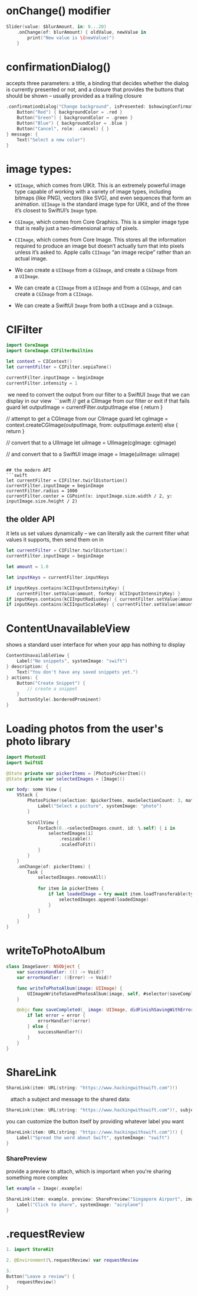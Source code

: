 # onChange() modifier
```swift
Slider(value: $blurAmount, in: 0...20)
	.onChange(of: blurAmount) { oldValue, newValue in
		print("New value is \(newValue)")
	}
```

# confirmationDialog()
accepts three parameters: a title, a binding that decides whether the dialog is currently presented or not, and a closure that provides the buttons that should be shown – usually provided as a trailing closure
```swift
.confirmationDialog("Change background", isPresented: $showingConfirmation) {
    Button("Red") { backgroundColor = .red }
    Button("Green") { backgroundColor = .green }
    Button("Blue") { backgroundColor = .blue }
    Button("Cancel", role: .cancel) { }
} message: {
    Text("Select a new color")
}
```

# image types:
- `UIImage`, which comes from UIKit. This is an extremely powerful image type capable of working with a variety of image types, including bitmaps (like PNG), vectors (like SVG), and even sequences that form an animation. `UIImage` is the standard image type for UIKit, and of the three it’s closest to SwiftUI’s `Image` type.
- `CGImage`, which comes from Core Graphics. This is a simpler image type that is really just a two-dimensional array of pixels.
- `CIImage`, which comes from Core Image. This stores all the information required to produce an image but doesn’t actually turn that into pixels unless it’s asked to. Apple calls `CIImage` “an image recipe” rather than an actual image.

- We can create a `UIImage` from a `CGImage`, and create a `CGImage` from a `UIImage`.
- We can create a `CIImage` from a `UIImage` and from a `CGImage`, and can create a `CGImage` from a `CIImage`.
- We can create a SwiftUI `Image` from both a `UIImage` and a `CGImage`.

# CIFilter
```swift
import CoreImage
import CoreImage.CIFilterBuiltins

let context = CIContext()
let currentFilter = CIFilter.sepiaTone()

currentFilter.inputImage = beginImage
currentFilter.intensity = 1

```
 we need to convert the output from our filter to a SwiftUI `Image` that we can display in our view
 ```swift
// get a CIImage from our filter or exit if that fails
guard let outputImage = currentFilter.outputImage else { return }

// attempt to get a CGImage from our CIImage
guard let cgImage = context.createCGImage(outputImage, from: outputImage.extent) else { return }

// convert that to a UIImage
let uiImage = UIImage(cgImage: cgImage)

// and convert that to a SwiftUI image
image = Image(uiImage: uiImage)
```

## the modern API
```swift
let currentFilter = CIFilter.twirlDistortion()
currentFilter.inputImage = beginImage
currentFilter.radius = 1000
currentFilter.center = CGPoint(x: inputImage.size.width / 2, y: inputImage.size.height / 2)
```
## the older API
it lets us set values dynamically – we can literally ask the current filter what values it supports, then send them on in
```swift
let currentFilter = CIFilter.twirlDistortion()
currentFilter.inputImage = beginImage

let amount = 1.0

let inputKeys = currentFilter.inputKeys

if inputKeys.contains(kCIInputIntensityKey) {
    currentFilter.setValue(amount, forKey: kCIInputIntensityKey) }
if inputKeys.contains(kCIInputRadiusKey) { currentFilter.setValue(amount * 200, forKey: kCIInputRadiusKey) }
if inputKeys.contains(kCIInputScaleKey) { currentFilter.setValue(amount * 10, forKey: kCIInputScaleKey) }
```

# ContentUnavailableView 
shows a standard user interface for when your app has nothing to display
```swift
ContentUnavailableView {
    Label("No snippets", systemImage: "swift")
} description: {
    Text("You don't have any saved snippets yet.")
} actions: {
    Button("Create Snippet") {
        // create a snippet
    }
    .buttonStyle(.borderedProminent)
}
```
# Loading photos from the user's photo library
```swift
import PhotosUI
import SwiftUI

@State private var pickerItems = [PhotosPickerItem]()
@State private var selectedImages = [Image]()

var body: some View {
	VStack {
		PhotosPicker(selection: $pickerItems, maxSelectionCount: 3, matching: .images) {
		    Label("Select a picture", systemImage: "photo")
		}
	
		ScrollView {
		    ForEach(0..<selectedImages.count, id: \.self) { i in
		        selectedImages[i]
		            .resizable()
		            .scaledToFit()
		    }
		}
	}
	.onChange(of: pickerItems) {
	    Task {
	        selectedImages.removeAll()
	
	        for item in pickerItems {
	            if let loadedImage = try await item.loadTransferable(type: Image.self) {
	                selectedImages.append(loadedImage)
	            }
	        }
	    }
	}
}
```

# writeToPhotoAlbum
```swift
class ImageSaver: NSObject {
    var successHandler: (() -> Void)?
    var errorHandler: ((Error) -> Void)?

    func writeToPhotoAlbum(image: UIImage) {
        UIImageWriteToSavedPhotosAlbum(image, self, #selector(saveCompleted), nil)
    }

    @objc func saveCompleted(_ image: UIImage, didFinishSavingWithError error: Error?, contextInfo: UnsafeRawPointer) {
        if let error = error {
            errorHandler?(error)
        } else {
            successHandler?()
        }
    }
}
```

# ShareLink
```swift
ShareLink(item: URL(string: "https://www.hackingwithswift.com")!)
```
 
 attach a subject and message to the shared data:
```swift
ShareLink(item: URL(string: "https://www.hackingwithswift.com")!, subject: Text("Learn Swift here"), message: Text("Check out the 100 Days of SwiftUI!"))
```
you can customize the button itself by providing whatever label you want
```swift
ShareLink(item: URL(string: "https://www.hackingwithswift.com")!) {
    Label("Spread the word about Swift", systemImage: "swift")
}
```

### SharePreview
provide a preview to attach, which is important when you're sharing something more complex
```swift
let example = Image(.example)

ShareLink(item: example, preview: SharePreview("Singapore Airport", image: example)) {
    Label("Click to share", systemImage: "airplane")
}
```

# .requestReview

```swift
1. import StoreKit

2. @Environment(\.requestReview) var requestReview

3.
Button("Leave a review") {
    requestReview()
}
```

